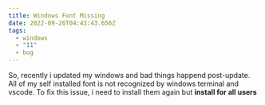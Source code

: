 ```yaml
---
title: Windows Font Missing
date: 2022-09-26T04:43:43.656Z
tags:
  - windows
  - "11"
  - bug
---
```

So, recently i updated my windows and bad things happend post-update. All of my self installed font is not recognized by windows terminal and vscode. To fix this issue, i need to install them again but **install for all users**